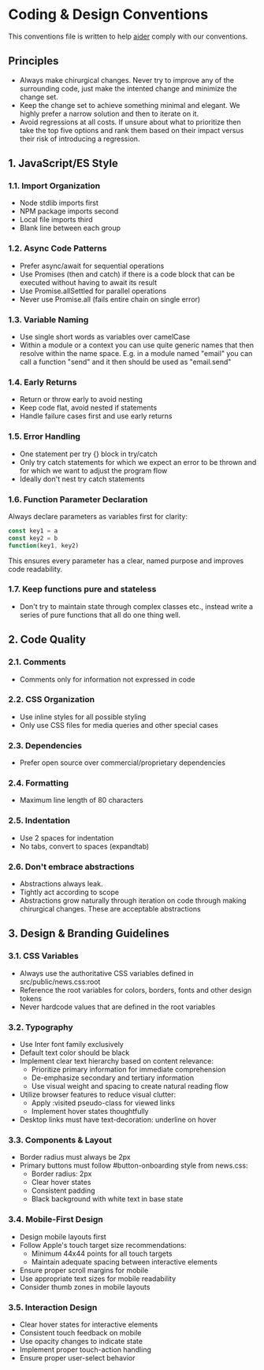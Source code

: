 # Coding & Design Conventions

This conventions file is written to help
[aider](https://aider.chat/docs/usage/conventions.html) comply with our
conventions.

## Principles

- Always make chirurgical changes. Never try to improve any of the surrounding
  code, just make the intented change and minimize the change set.
- Keep the change set to achieve something minimal and elegant. We highly
  prefer a narrow solution and then to iterate on it.
- Avoid regressions at all costs. If unsure about what to prioritize then take
  the top five options and rank them based on their impact versus their risk of
  introducing a regression.

## 1. JavaScript/ES Style

### 1.1. Import Organization
- Node stdlib imports first
- NPM package imports second  
- Local file imports third
- Blank line between each group

### 1.2. Async Code Patterns
- Prefer async/await for sequential operations
- Use Promises (then and catch) if there is a code block that can be executed
  without having to await its result
- Use Promise.allSettled for parallel operations
- Never use Promise.all (fails entire chain on single error)

### 1.3. Variable Naming
- Use single short words as variables over camelCase
- Within a module or a context you can use quite generic names that then
  resolve within the name space. E.g. in a module named "email" you can call a
  function "send" and it then should be used as "email.send"

### 1.4. Early Returns
- Return or throw early to avoid nesting
- Keep code flat, avoid nested if statements
- Handle failure cases first and use early returns

### 1.5. Error Handling
- One statement per try {} block in try/catch
- Only try catch statements for which we expect an error to be thrown and for
  which we want to adjust the program flow
- Ideally don't nest try catch statements

### 1.6. Function Parameter Declaration
Always declare parameters as variables first for clarity:
```js
const key1 = a
const key2 = b
function(key1, key2)
```
This ensures every parameter has a clear, named purpose and improves code
readability.

### 1.7. Keep functions pure and stateless
- Don't try to maintain state through complex classes etc., instead write a
  series of pure functions that all do one thing well.

## 2. Code Quality

### 2.1. Comments
- Comments only for information not expressed in code

### 2.2. CSS Organization  
- Use inline styles for all possible styling
- Only use CSS files for media queries and other special cases

### 2.3. Dependencies
- Prefer open source over commercial/proprietary dependencies

### 2.4. Formatting
- Maximum line length of 80 characters

### 2.5. Indentation
- Use 2 spaces for indentation
- No tabs, convert to spaces (expandtab)

### 2.6. Don't embrace abstractions
- Abstractions always leak.
- Tightly act according to scope
- Abstractions grow naturally through iteration on code through making
  chirurgical changes. These are acceptable abstractions

## 3. Design & Branding Guidelines

### 3.1. CSS Variables
- Always use the authoritative CSS variables defined in src/public/news.css:root
- Reference the root variables for colors, borders, fonts and other design tokens
- Never hardcode values that are defined in the root variables

### 3.2. Typography
- Use Inter font family exclusively
- Default text color should be black
- Implement clear text hierarchy based on content relevance:
  * Prioritize primary information for immediate comprehension
  * De-emphasize secondary and tertiary information
  * Use visual weight and spacing to create natural reading flow
- Utilize browser features to reduce visual clutter:
  * Apply :visited pseudo-class for viewed links
  * Implement hover states thoughtfully
- Desktop links must have text-decoration: underline on hover

### 3.3. Components & Layout
- Border radius must always be 2px
- Primary buttons must follow #button-onboarding style from news.css:
  * Border radius: 2px
  * Clear hover states
  * Consistent padding
  * Black background with white text in base state

### 3.4. Mobile-First Design
- Design mobile layouts first
- Follow Apple's touch target size recommendations:
  * Minimum 44x44 points for all touch targets
  * Maintain adequate spacing between interactive elements
- Ensure proper scroll margins for mobile
- Use appropriate text sizes for mobile readability
- Consider thumb zones in mobile layouts

### 3.5. Interaction Design
- Clear hover states for interactive elements
- Consistent touch feedback on mobile
- Use opacity changes to indicate state
- Implement proper touch-action handling
- Ensure proper user-select behavior
